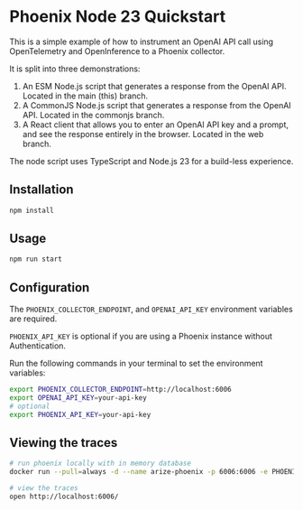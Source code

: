 # Phoenix Node 23 Quickstart

This is a simple example of how to instrument an OpenAI API call using OpenTelemetry and OpenInference to a Phoenix collector.

It is split into three demonstrations:

1. An ESM Node.js script that generates a response from the OpenAI API. Located in the main (this) branch.
2. A CommonJS Node.js script that generates a response from the OpenAI API. Located in the commonjs branch.
3. A React client that allows you to enter an OpenAI API key and a prompt, and see the response entirely in the browser. Located in the web branch.

The node script uses TypeScript and Node.js 23 for a build-less experience.

## Installation

```bash
npm install
```

## Usage

```bash
npm run start
```

## Configuration

The `PHOENIX_COLLECTOR_ENDPOINT`, and `OPENAI_API_KEY` environment variables are required.

`PHOENIX_API_KEY` is optional if you are using a Phoenix instance without Authentication.

Run the following commands in your terminal to set the environment variables:

```bash
export PHOENIX_COLLECTOR_ENDPOINT=http://localhost:6006
export OPENAI_API_KEY=your-api-key
# optional
export PHOENIX_API_KEY=your-api-key
```

## Viewing the traces

```bash
# run phoenix locally with in memory database
docker run --pull=always -d --name arize-phoenix -p 6006:6006 -e PHOENIX_SQL_DATABASE_URL="sqlite:///:memory:" arizephoenix/phoenix:latest

# view the traces
open http://localhost:6006/
```
